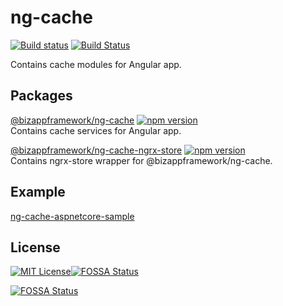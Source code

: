 # ng-cache

<!-- Badges section here. -->
[![Build status](https://img.shields.io/appveyor/ci/mmzliveid/ng-cache.svg?label=appveyor)](https://ci.appveyor.com/project/mmzliveid/ng-cache)
[![Build Status](https://img.shields.io/travis/BizAppFramework/ng-cache/master.svg?label=travis)](https://travis-ci.org/BizAppFramework/ng-cache)

Contains cache modules for Angular app.

## Packages

[@bizappframework/ng-cache](https://www.npmjs.com/package/@bizappframework/ng-cache) 
[![npm version](https://badge.fury.io/js/%40bizappframework%2Fng-cache.svg)](https://badge.fury.io/js/%40bizappframework%2Fng-cache)  
Contains cache services for Angular app.

[@bizappframework/ng-cache-ngrx-store](https://www.npmjs.com/package/@bizappframework/ng-cache-ngrx-store) 
[![npm version](https://badge.fury.io/js/%40bizappframework%2Fng-cache-ngrx-store.svg)](https://badge.fury.io/js/%40bizappframework%2Fng-cache-ngrx-store)  
Contains ngrx-store wrapper for @bizappframework/ng-cache.

## Example

[ng-cache-aspnetcore-sample](https://github.com/BizAppFramework/ng-cache/tree/master/samples/ng-cache-aspnetcore-sample)

## License

[![MIT License](https://img.shields.io/badge/license-MIT-blue.svg?style=flat)](/LICENSE)[![FOSSA Status](https://app.fossa.io/api/projects/git%2Bgithub.com%2Fmmzliveid%2Fng-cache.svg?type=shield)](https://app.fossa.io/projects/git%2Bgithub.com%2Fmmzliveid%2Fng-cache?ref=badge_shield)


[![FOSSA Status](https://app.fossa.io/api/projects/git%2Bgithub.com%2Fmmzliveid%2Fng-cache.svg?type=large)](https://app.fossa.io/projects/git%2Bgithub.com%2Fmmzliveid%2Fng-cache?ref=badge_large)